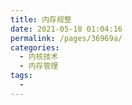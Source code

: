 ```yaml
---
title: 内存规整
date: 2021-05-18 01:04:16
permalink: /pages/36969a/
categories:
  - 内核技术
  - 内存管理
tags:
  - 
---
```

